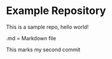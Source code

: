 # Example Repository
This is a sample repo, hello world!

.md = Markdown file

This marks my second commit 